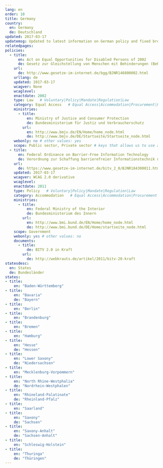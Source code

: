 ```yaml
---
lang: en
order: 10
title: Germany
country:
  en: Germany
  de: Deutschland
updated: 2017-03-17
updatemsg: Updated to latest information on German policy and fixed broken links
relatedpages:
policies:
  - title:
      en: Act on Equal Opportunities for Disabled Persons of 2002
      de: Gesetz zur Gleichstellung von Menschen mit Behinderungen (Behindertengleichstellungsgesetz – BGG)
    url:
      de: http://www.gesetze-im-internet.de/bgg/BJNR146800002.html
    urllang: de
    updated: 2017-03-17
    wcagver: None
    wcaglevel:
    enactdate: 2002
    type: Law   # Voluntary|Policy|Mandate|Regulation|Law
    category: Equal Access   # Equal Access|Accommodation|Procurement|Proposed
    ministries:
      - title:
          en: Ministry of Justice and Consumer Protection
          de: Bundesministerium für Justiz und Verbraucherschutz
        url:
          en: http://www.bmjv.de/EN/Home/home_node.html
          de: http://www.bmjv.de/DE/Startseite/Startseite_node.html
    webonly: no # other values: yes
    scope: Public sector, Private sector # keys that allows us to use any combination
  - title:
      en: Federal Ordinance on Barrier-Free Information Technology
      de: Verordnung zur Schaffung barrierefreier Informationstechnik nach dem Behindertengleichstellungsgesetz (Barrierefreie-Informationstechnik-Verordnung - BITV 2.0)
    url:
      de: https://www.gesetze-im-internet.de/bitv_2_0/BJNR184300011.html
    updated: 2017-03-17
    wcagver: WCAG 2.0 derivative
    wcaglevel:
    enactdate: 2011
    type: Policy   # Voluntary|Policy|Mandate|Regulation|Law
    category: Accommodation   # Equal Access|Accommodation|Procurement|Proposed
    ministries:
      - title:
          en: Federal Ministry of the Interior
          de: Bundesministerium des Innern
        url:
          en: http://www.bmi.bund.de/EN/Home/home_node.html
          de: http://www.bmi.bund.de/DE/Home/startseite_node.html
    scope: Government
    webonly: yes # other values: no
    documents:
      - title:
          de: BITV 2.0 in Kraft
        url:
          de: http://webkrauts.de/artikel/2011/bitv-20-kraft
statesdesc:
  en: States
  de: Bundesländer
states:
- title:
    en: "Baden-Württemberg"
- title:
    en: "Bavaria"
    de: "Bayern"
- title:
    en: "Berlin"
- title:
    en: "Brandenburg"
- title:
    en: "Bremen"
- title:
    en: "Hamburg"
- title:
    en: "Hesse"
    de: "Hessen"
- title:
    en: "Lower Saxony"
    de: "Niedersachsen"
- title:
    en: "Mecklenburg-Vorpommern"
- title:
    en: "North Rhine-Westphalia"
    de: "Nordrhein-Westphalen"
- title:
    en: "Rhineland-Palatinate"
    de: "Rheinland-Pfalz"
- title:
    en: "Saarland"
- title:
    en: "Saxony"
    de: "Sachsen"
- title:
    en: "Saxony-Anhalt"
    de: "Sachsen-Anhalt"
- title:
    en: "Schleswig-Holstein"
- title:
    en: "Thuringa"
    de: "Thüringen"
---
```

